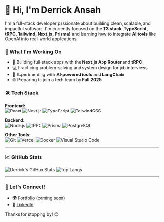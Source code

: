 # 👋 Hi, I'm Derrick Ansah

I'm a full-stack developer passionate about building clean, scalable, and impactful software. I'm currently focused on the **T3 stack (TypeScript, tRPC, Tailwind, Next.js, Prisma)** and learning how to integrate **AI tools** like OpenAI into real-world applications.

### 🚀 What I'm Working On
- 🎯 Building full-stack apps with the **Next.js App Router** and **tRPC**
- 💻 Practicing problem-solving and system design for job interviews
- 🤖 Experimenting with **AI-powered tools** and **LangChain**
- 🌐 Preparing to join a tech team by **Fall 2025**

### 🛠️ Tech Stack

**Frontend:**  
![React](https://img.shields.io/badge/React-20232A?style=flat&logo=react&logoColor=61DAFB)
![Next.js](https://img.shields.io/badge/Next.js-000?style=flat&logo=nextdotjs)
![TypeScript](https://img.shields.io/badge/TypeScript-007ACC?style=flat&logo=typescript&logoColor=white)
![TailwindCSS](https://img.shields.io/badge/Tailwind_CSS-38B2AC?style=flat&logo=tailwind-css&logoColor=white)

**Backend:**  
![Node.js](https://img.shields.io/badge/Node.js-339933?style=flat&logo=nodedotjs&logoColor=white)
![tRPC](https://img.shields.io/badge/tRPC-2596be?style=flat&logo=data:image/svg+xml;base64,...)
![Prisma](https://img.shields.io/badge/Prisma-2D3748?style=flat&logo=prisma&logoColor=white)
![PostgreSQL](https://img.shields.io/badge/PostgreSQL-336791?style=flat&logo=postgresql&logoColor=white)

**Other Tools:**  
![Git](https://img.shields.io/badge/Git-F05032?style=flat&logo=git&logoColor=white)
![Vercel](https://img.shields.io/badge/Vercel-000000?style=flat&logo=vercel&logoColor=white)
![Docker](https://img.shields.io/badge/Docker-2496ED?style=flat&logo=docker&logoColor=white)
![Visual Studio Code](https://img.shields.io/badge/VS%20Code-007ACC?style=flat&logo=visual-studio-code&logoColor=white)

---

### 📈 GitHub Stats

![Derrick's GitHub Stats](https://github-readme-stats.vercel.app/api?username=ansah25&show_icons=true&theme=radical)
![Top Langs](https://github-readme-stats.vercel.app/api/top-langs/?username=ansah25&layout=compact&theme=radical)

---

### 🌱 Let's Connect!

- 🌍 [Portfolio]() (coming soon)
- 💼 [LinkedIn](https://www.linkedin.com/in/jhaylow/)

Thanks for stopping by! 😊

